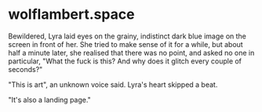 # wolflambert.space

Bewildered, Lyra laid eyes on the grainy, indistinct dark blue image on the screen in front of her. She tried to make sense of it for a while, but about half a minute later, she realised that there was no point, and asked no one in particular, "What the fuck is this? And why does it glitch every couple of seconds?"

"This is art", an unknown voice said. Lyra's heart skipped a beat.

"It's also a landing page."
